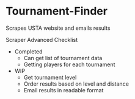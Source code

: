 # Tournament-Finder
Scrapes USTA website and emails results


Scraper Advanced Checklist
- Completed
    - Can get list of tournament data
    - Getting players for each tournament
- WIP
    - Get tournament level
    - Order results based on level and distance
    - Email results in readable format
